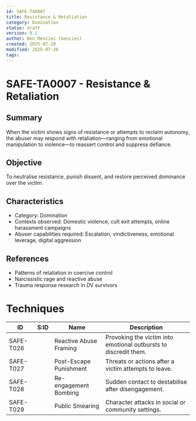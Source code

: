 ```yaml
---
id: SAFE-TA0007
title: Resistance & Retaliation
category: Domination
status: draft
version: 0.1
author: Ben Menzies (benzies)
created: 2025-07-20
modified: 2025-07-20
tags:
---
```


# SAFE-TA0007 - Resistance & Retaliation

## Summary
When the victim shows signs of resistance or attempts to reclaim autonomy, the abuser may respond with retaliation—ranging from emotional manipulation to violence—to reassert control and suppress defiance.

## Objective
To neutralise resistance, punish dissent, and restore perceived dominance over the victim.

## Characteristics
- Category: Domination
- Contexts observed: Domestic violence, cult exit attempts, online harassment campaigns
- Abuser capabilities required: Escalation, vindictiveness, emotional leverage, digital aggression

## References
- Patterns of retaliation in coercive control
- Narcissistic rage and reactive abuse
- Trauma response research in DV survivors

# Techniques

| ID       | S:ID | Name                   | Description |
|----------|------|------------------------|-------------|
| SAFE-T026 |      | Reactive Abuse Framing | Provoking the victim into emotional outbursts to discredit them. |
| SAFE-T027 |      | Post-Escape Punishment | Threats or actions after a victim attempts to leave. |
| SAFE-T028 |      | Re-engagement Bombing  | Sudden contact to destabilise after disengagement. |
| SAFE-T029 |      | Public Smearing        | Character attacks in social or community settings. |
